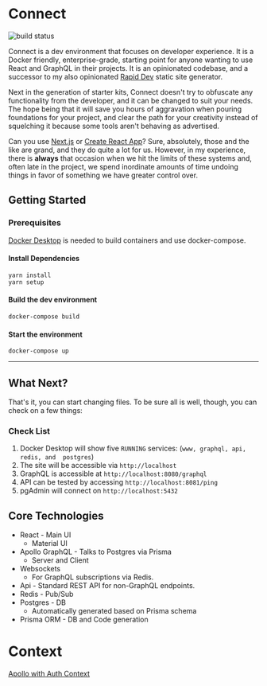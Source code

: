 # Connect
![build status](https://github.com/dfederspiel/connect/actions/workflows/main.yml/badge.svg)

Connect is a dev environment that focuses on developer experience. It is a Docker friendly, enterprise-grade, starting point for anyone wanting to use React and GraphQL in their projects. It is an opinionated codebase, and a successor to my also opinionated [Rapid Dev](https://github.com/dfederspiel/rapid-dev) static site generator.

Next in the generation of starter kits, Connect doesn't try to obfuscate any functionality from the developer, and it can be changed to suit your needs. The hope being that it will save you hours of aggravation when pouring foundations for your project, and clear the path for your creativity instead of squelching it because some tools aren't behaving as advertised.

Can you use [Next.js](https://nextjs.org/) or [Create React App](https://reactjs.org/docs/create-a-new-react-app.html)? Sure, absolutely, those and the like are grand, and they do quite a lot for us. However, in my experience, there is **always** that occasion when we hit the limits of these systems and, often late in the project, we spend inordinate amounts of time undoing things in favor of something we have greater control over.

## Getting Started 
### Prerequisites
[Docker Desktop](https://www.docker.com/products/docker-desktop) is needed to build containers and use docker-compose.

#### Install Dependencies
```
yarn install
yarn setup
```
#### Build the dev environment
```
docker-compose build
```
#### Start the environment
```
docker-compose up
```

---

## What Next?  
That's it, you can start changing files. To be sure all is well, though, you can check on a few things:

### Check List  
1. Docker Desktop will show five `RUNNING` services: (`www, graphql, api, redis, and  postgres`)
2. The site will be accessible via `http://localhost`
3. GraphQL is accessible at `http://localhost:8080/graphql`
4. API can be tested by accessing `http://localhost:8081/ping`
5. pgAdmin will connect on `http://localhost:5432`

## Core Technologies
* React - Main UI  
    * Material UI
* Apollo GraphQL - Talks to Postgres via Prisma
    * Server and Client
* Websockets
    * For GraphQL subscriptions via Redis.
* Api - Standard REST API for non-GraphQL endpoints.
* Redis - Pub/Sub
* Postgres - DB
    * Automatically generated based on Prisma schema
* Prisma ORM - DB and Code generation

# Context
[Apollo with Auth Context](www/src/context/ApolloAuthContext/README.md)